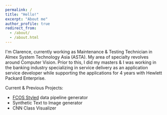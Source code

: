 ```yaml
---
permalink: /
title: "Hello!"
excerpt: "About me"
author_profile: true
redirect_from: 
  - /about/
  - /about.html
---
```


I'm Clarence, currently working as Maintenance & Testing Technician in Almex System Technology Asia (ASTA). My area of specialty revolves around Computer Vision. Prior to this, I did my masters & I was working in the banking industry specializing in service delivery as an application service developer while supporting the applications for 4 years with Hewlett Packard Enterprise. 

Current & Previous Projects:
* [FCOS Styled](https://arxiv.org/abs/1904.01355) data pipeline generator
* Synthetic Text to Image generator
* CNN Class Visualizer
